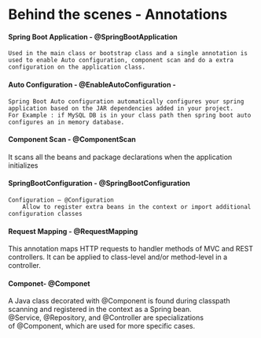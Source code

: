 # Behind the scenes - Annotations

#### Spring Boot Application - @SpringBootApplication
	Used in the main class or bootstrap class and a single annotation is used to enable Auto configuration, component scan and do a extra configuration on the application class.

#### Auto Configuration - @EnableAutoConfiguration - 
	Spring Boot Auto configuration automatically configures your spring application based on the JAR dependencies added in your project.
	For Example : if MySQL DB is in your class path then spring boot auto configures an in memory database.

#### Component Scan - @ComponentScan
It scans all the beans and package declarations when the application initializes

#### SpringBootConfiguration - @SpringBootConfiguration
	Configuration – @Configuration  
		Allow to register extra beans in the context or import additional configuration classes

#### Request Mapping - @RequestMapping
This annotation maps HTTP requests to handler methods of MVC and REST controllers.
	It can be applied to class-level and/or method-level in a controller.

#### Componet- @Componet
A Java class decorated with @Component is found during classpath scanning and registered in the context as a Spring bean.
@Service, @Repository, and @Controller are specializations of @Component, which are used for more specific cases.

